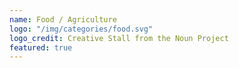 ```yaml
---
name: Food / Agriculture 
logo: "/img/categories/food.svg"
logo_credit: Creative Stall from the Noun Project
featured: true
--- 
```

